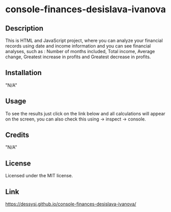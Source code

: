 # console-finances-desislava-ivanova

## Description

This is HTML and JavaScript project, where you can analyze your financial records using date and income information and you can see financial analyses, such as : Number of months included, Total income, Average change, Greatest increase in profits and Greatest decrease in profits.

## Installation

"N/A"

## Usage

To see the results just click on the link below and all calculations will appear on the screen, you can also check this using -> inspect -> console.

## Credits

"N/A"

## License

Licensed under the MIT license.

## Link
https://dessysi.github.io/console-finances-desislava-ivanova/
